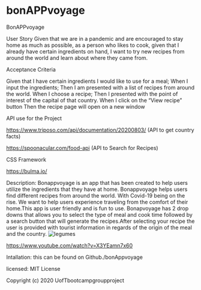# bonAPPvoyage
BonAPPvoyage

User Story
Given that we are in a pandemic and are encouraged to stay home as much as possible, as a person who likes to cook, given that I already have certain ingredients on hand, I want to try new recipes from around the world and learn about where they came from.

Acceptance Criteria 

Given that I have certain ingredients I would like to use for a meal;
When I input the ingredients;
Then I am presented with a list of recipes from around the world.
When I choose a recipe;
Then I presented with the point of interest of the capital of that country.
When I click on the “View recipe” button
Then the recipe page will open on a new window

API use for the Project

https://www.triposo.com/api/documentation/20200803/  (API to get country facts)

https://spoonacular.com/food-api (API to Search for Recipes)

CSS Framework 

https://bulma.io/ 


Description:
Bonappvoyage is an app that has been created to help users utilize the ingredients that they have at home. Bonappvoyage helps users find different recipes from around the world. With Covid-19 being on the rise. We want to help users experience traveling from the comfort of their home.This app is user friendly and is fun to use.
Bonapvoyage has 2 drop downs that allows you to select the type of meal and cook time followed by a search button that will generate the recipes.After selecting your recipe the user is provided with tourist information in regards of the origin of the meal and the country.
![legumes](https://user-images.githubusercontent.com/70971798/99466055-ae42f400-2909-11eb-8f68-ec275e625e88.jpg)

https://www.youtube.com/watch?v=X3YEamn7x60





Intallation: this can be found on Github./bonAppvoyage




licensed: MIT License

Copyright (c) 2020 UofTbootcampgroupproject








